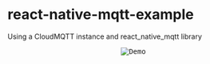 # react-native-mqtt-example

Using a CloudMQTT instance and react_native_mqtt library

<p align="center" >
  <kbd>
    <img src="https://github.com/osamaq/react-native-mqtt-sample/raw/master/gif/demo.gif" title="Demo">
  </kbd>
  <br>
</p>
